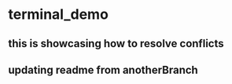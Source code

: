 # terminal_demo

## this is showcasing how to resolve conflicts

## updating readme from anotherBranch

